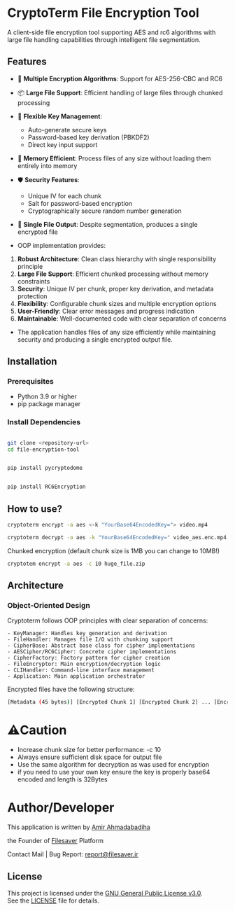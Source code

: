 # CryptoTerm File Encryption Tool

A client-side file encryption tool supporting AES and rc6 algorithms with large file handling capabilities through intelligent file segmentation.

## Features

- 🔐 **Multiple Encryption Algorithms**: Support for AES-256-CBC and RC6
- 📦 **Large File Support**: Efficient handling of large files through chunked processing
- 🔑 **Flexible Key Management**: 
  - Auto-generate secure keys
  - Password-based key derivation (PBKDF2)
  - Direct key input support
- 🚀 **Memory Efficient**: Process files of any size without loading them entirely into memory
- 🛡️ **Security Features**:
  - Unique IV for each chunk
  - Salt for password-based encryption
  - Cryptographically secure random number generation
- 📁 **Single File Output**: Despite segmentation, produces a single encrypted file

- OOP implementation provides:

1. **Robust Architecture**: Clean class hierarchy with single responsibility principle
2. **Large File Support**: Efficient chunked processing without memory constraints
3. **Security**: Unique IV per chunk, proper key derivation, and metadata protection
4. **Flexibility**: Configurable chunk sizes and multiple encryption options
5. **User-Friendly**: Clear error messages and progress indication
6. **Maintainable**: Well-documented code with clear separation of concerns

- The application handles files of any size efficiently while maintaining security and producing a single encrypted output file.
## Installation

### Prerequisites

- Python 3.9 or higher
- pip package manager

### Install Dependencies

```bash

git clone <repository-url>
cd file-encryption-tool


pip install pycryptodome


pip install RC6Encryption
```
## How to use?
```bash
cryptoterm encrypt -a aes <-k "YourBase64EncodedKey="> video.mp4
```
```bash
cryptoterm decrypt -a aes -k "YourBase64EncodedKey=" video_aes.enc.mp4
```
Chunked encryption (default chunk size is 1MB you can change to 10MB!)
```bash 
cryptotem encrypt -a aes -c 10 huge_file.zip

```
## Architecture

### Object-Oriented Design

Cryptoterm follows OOP principles with clear separation of concerns:

    - KeyManager: Handles key generation and derivation
    - FileHandler: Manages file I/O with chunking support
    - CipherBase: Abstract base class for cipher implementations
    - AESCipher/RC6Cipher: Concrete cipher implementations
    - CipherFactory: Factory pattern for cipher creation
    - FileEncryptor: Main encryption/decryption logic
    - CLIHandler: Command-line interface management
    - Application: Main application orchestrator

Encrypted files have the following structure:
```bash
[Metadata (45 bytes)] [Encrypted Chunk 1] [Encrypted Chunk 2] ... [Encrypted Chunk N]
```

# ⚠️Caution
- Increase chunk size for better performance: -c 10
- Always ensure sufficient disk space for output file
- Use the same algorithm for decryption as was used for encryption
- if you need to use your own key ensure the key is properly base64 encoded and length is 32Bytes

# Author/Developer
This application is written by [Amir Ahmadabadiha](https://linkedin.com/in/amir-ahmadabadiha-259113175) 

the Founder of [Filesaver](https://filesaver.ir/) Platform

Contact Mail | Bug Report:  report@filesaver.ir
## License
This project is licensed under the [GNU General Public License v3.0](https://www.gnu.org/licenses/gpl-3.0.html).  
See the [LICENSE](./LICENSE) file for details.